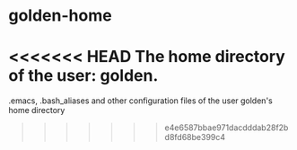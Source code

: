golden-home
===========

<<<<<<< HEAD
The home directory of the user: golden.
=======
.emacs, .bash_aliases and other configuration files of the user golden's home directory
>>>>>>> e4e6587bbae971dacdddab28f2bd8fd68be399c4

